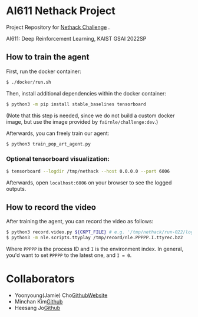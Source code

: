 # AI611 Nethack Project

Project Repository for [Nethack Challenge](https://nethackchallenge.com/) .

AI611: Deep Reinforcement Learning, KAIST GSAI 2022SP

## How to train the agent

First, run the docker container:

```bash
$ ./docker/run.sh
```

Then, install additional dependencies
within the docker container:
```bash
$ python3 -m pip install stable_baselines tensorboard
```
(Note that this step is needed, since we do not build a custom docker image,
but use the image provided by `fairnle/challenge:dev`.)

Afterwards, you can freely train our agent:

```bash
$ python3 train_pop_art_agent.py
```

### Optional tensorboard visualization:

```bash
$ tensorboard --logdir /tmp/nethack --host 0.0.0.0 --port 6006
```

Afterwards, open `localhost:6006` on your browser to see the 
logged outputs.

## How to record the video

After training the agent, you can record the video as follows:

```bash
$ python3 record.video.py ${CKPT_FILE} # e.g. '/tmp/nethack/run-022/log/nh-pa-last.pt'
$ python3 -m nle.scripts.ttyplay /tmp/record/nle.PPPPP.I.ttyrec.bz2
```

Where `PPPPP` is the process ID and `I` is the environment index.
In general, you'd want to set `PPPPP` to the latest one, and `I = 0`.

# Collaborators

* Yoonyoung(Jamie) Cho[Github](https://github.com/yycho0108)[Website](https://yycho0108.github.io)
* Minchan Kim[Github](https://github.com/JoHeeSang)
* Heesang Jo[Github](https://github.com/Minchan-Kim)
